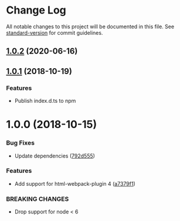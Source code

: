 # Change Log

All notable changes to this project will be documented in this file. See [standard-version](https://github.com/conventional-changelog/standard-version) for commit guidelines.

<a name="1.0.2"></a>
## [1.0.2](https://github.com/jantimon/html-webpack-harddisk-plugin/compare/v1.0.1...v1.0.2) (2020-06-16)



<a name="1.0.1"></a>
## [1.0.1](https://github.com/jantimon/html-webpack-harddisk-plugin/compare/v1.0.0...v1.0.1) (2018-10-19)


### Features

* Publish index.d.ts to npm

<a name="1.0.0"></a>
# 1.0.0 (2018-10-15)


### Bug Fixes

* Update dependencies ([792d555](https://github.com/jantimon/html-webpack-harddisk-plugin/commit/792d555))


### Features

* Add support for html-webpack-plugin 4 ([a7379f1](https://github.com/jantimon/html-webpack-harddisk-plugin/commit/a7379f1))


### BREAKING CHANGES

* Drop support for node < 6
